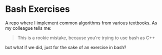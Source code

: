 # Bash Exercises

A repo where I implement common algorithms from various textbooks. As my colleague tells me:

> This is a rookie mistake, because you're trying to use bash as C++

but what if we did, just for the sake of an exercise in bash?
